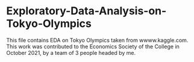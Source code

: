 # Exploratory-Data-Analysis-on-Tokyo-Olympics
This file contains EDA on Tokyo Olympics taken from wwww.kaggle.com. This work was contributed to the Economics Society of the College in October 2021, by a team of 3 people headed by me.
